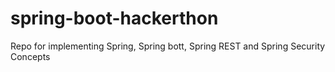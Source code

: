 # spring-boot-hackerthon
Repo for implementing Spring, Spring bott, Spring REST and Spring Security Concepts
